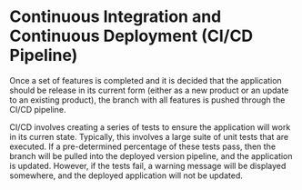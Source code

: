 # Continuous Integration and Continuous Deployment (CI/CD Pipeline)

Once a set of features is completed and it is decided that the application should be release in its current form (either as a new product or an update to an existing product), the branch with all features is pushed through the CI/CD pipeline.

CI/CD involves creating a series of tests to ensure the application will work in its curren state. Typically, this involves a large suite of unit tests that are executed. If a pre-determined percentage of these tests pass, then the branch will be pulled into the deployed version pipeline, and the application is updated. However, if the tests fail, a warning message will be displayed somewhere, and the deployed application will not be updated.